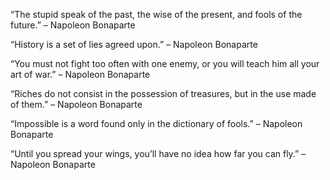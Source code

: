 “The stupid speak of the past, the wise of the present, and fools of the future.” – Napoleon Bonaparte

“History is a set of lies agreed upon.” – Napoleon Bonaparte

“You must not fight too often with one enemy, or you will teach him all your art of war.” – Napoleon Bonaparte

“Riches do not consist in the possession of treasures, but in the use made of them.” – Napoleon Bonaparte

“Impossible is a word found only in the dictionary of fools.” – Napoleon Bonaparte

“Until you spread your wings, you’ll have no idea how far you can fly.” – Napoleon Bonaparte
